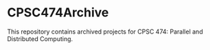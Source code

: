 # CPSC474Archive
This repository contains archived projects for CPSC 474: Parallel and Distributed Computing.
